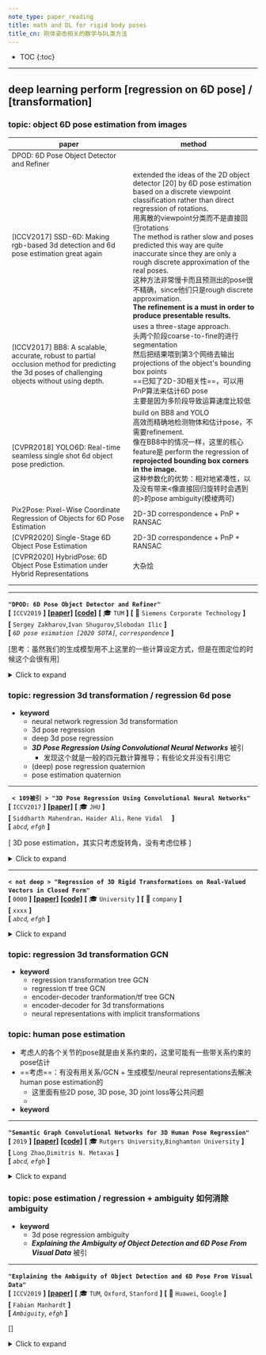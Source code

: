 ```yaml
---
note_type: paper_reading
title: math and DL for rigid body poses
title_cn: 刚体姿态相关的数学与DL类方法
---
```


* TOC
{:toc}

---

## deep learning perform [regression on 6D pose] / [transformation]

### topic: object 6D pose estimation from images

| paper                                                        | method                                                       |
| ------------------------------------------------------------ | ------------------------------------------------------------ |
| DPOD: 6D Pose Object Detector and Refiner                    |                                                              |
| [ICCV2017] SSD-6D: Making rgb-based 3d detection and 6d pose estimation great again | extended the ideas of the 2D object detector [20] by 6D pose estimation based on a discrete viewpoint classification rather than direct regression of rotations.<br>用离散的viewpoint分类而不是直接回归rotations  <br>The method is rather slow and poses predicted this way are quite inaccurate since they are only a rough discrete approximation of the real poses.<br>这种方法非常慢卡而且预测出的pose很不精确，since他们只是rough discrete approximation. <br>**The refinement is a must in order to produce presentable results.** |
| [ICCV2017] BB8: A scalable, accurate, robust to partial occlusion method for predicting the 3d poses of challenging objects without using depth. | uses a three-stage approach. <br>头两个阶段coarse-to-fine的进行segmentation<br />然后把结果喂到第3个网络去输出projections of the object's bounding box points<br />==已知了2D-3D相关性==，可以用PnP算法来估计6D pose<br />主要是因为多阶段导致运算速度比较低 |
| [CVPR2018] YOLO6D: Real-time seamless single shot 6d object pose prediction. | build on BB8 and YOLO<br />高效而精确地检测物体和估计pose，不需要refinement.<br />像在BB8中的情况一样，这里的核心feature是 perform the regression of **reprojected bounding box corners in the image.**<br />这种参数化的优势：相对地紧凑性，以及没有带来<像直接回归旋转时会遇到的>的pose ambiguity(模棱两可) |
| Pix2Pose: Pixel-Wise Coordinate Regression of Objects for 6D Pose Estimation | 2D-3D correspondence + PnP + RANSAC                          |
| [CVPR2020] Single-Stage 6D Object Pose Estimation            | 2D-3D correspondence + PnP + RANSAC                          |
| [CVPR2020] HybridPose: 6D Object Pose Estimation under Hybrid Representations | 大杂烩                                                       |
|                                                              |                                                              |
|                                                              |                                                              |



---

**`"DPOD: 6D Pose Object Detector and Refiner"`**  
**[** `ICCV2019` **]** **[[paper]](https://arxiv.org/pdf/1902.11020v3.pdf)** **[[code]](https://github.com/yshah43/DPOD)** **[** :mortar_board: `TUM` **]** **[** :office: `Siemens Corporate Technology` **]**  
**[**  `Sergey Zakharov`,`Ivan Shugurov`,`Slobodan Ilic`  **]**  
**[** _`6D pose esimation [2020 SOTA]`, `correspondence`_ **]**  

[思考：虽然我们的生成模型用不上这里的一些计算设定方式，但是在图定位的时候这个会很有用]

<details markdown="1">
  <summary markdown="0">Click to expand</summary>

- **Motivation**
- **相关研究**
  - full 6D detection from RGB images
    - SSD6D
    - YOLO6D -> real
    - AAE
    - PoseCNN -> real
    - PVNet -> real
    - BB8
    - iPose
  - datasets
    - LineMOD
    - OCCLUSION
  - refiners：在检测后还要再进行一次refinement

| ![image-20201101163039928](media/image-20201101163039928.png) |
| ------------------------------------------------------------ |
| Pipeline                                                     |

- **大概思路**
  - 首先，每个物体都有一个具体的材质图-三维模型对应；知道材质图上的uv坐标就知道物体模型三维坐标系下的坐标；*vice versa.*
  - 然后，在预测的时候，事实上是预测RGB中的每个像素都属于哪个物体，属于那个物体的材质图中的哪一个uv像素；
  - 这样，知道了RGB中的每个点对应物体的材质uv图，也就知道了每个点对应物体的三维坐标系值；这样一来，其实对于每个物体，就相当于知道了一些关键点的在物体三维坐标系下的坐标和图像坐标以及相机内参矩阵，于是可以利用PnP算法来计算相机在物体坐标系下的外参；反过来就知道了物体在相机坐标系下的坐标
  - $$\Delta$$ 即关键feature是不直接预测rotations itself (因为会有pose ambiguity问题)，而是预测uv map；
    - 思考：我们如果同时预测$$cos(\theta)$$和$$sin(\theta)$$，是不是就可以避免这个问题？
      - 预测的输出要满足$$cos(\theta)^2+sin(\theta)^2=1$$，这样可以吗？
        - 搜索了一圈以后的回答：
          似乎存在一个explicitly normalized 操作
          现在这些回归四元数q的方法都可以做到这一点
      - 只预测$$cos(\theta)$$ 不够，不够一圈；那么预测$$tan(\theta)$$可以吗？可能不如预测cos,sin的语义更强，毕竟旋转矩阵操作的时候本身就是由sin,cos构成的
- **correspondence mapping** ==(2D-3D correspondence)==
- 有一个三维模型数据集
  - 数据集中的每一个三维model的材质都是用correspondence map来建模的
  - 用simple spherical 或者 cylindrical投射的方式给物体上材质
  - ![image-20201101170837857](media/image-20201101170837857.png)
  - 这样便建立了一个bijective(双射)函数：
  - 给定一个材质图上的u,v点，我们便知道了其三维模型坐标；
    - 给定了三维模型坐标，可以计算出材质图上的u,v点
- **pipeline**
  - **correspondence block**
    - 有3个通道的输出，预测3个信息：ID,u,v值
    - ![image-20201101171756785](media/image-20201101171756785.png)
    - 也就是预测图片中的每个像素属于哪个ID，以及属于那个ID的材质图中的哪个point
  - **pose block** 负责预测pose
    - 给定一个估计的ID mask，我们可以观察哪些物体在图片中被检测到了、以及他们的2D位置；
    - correspondence 把每一个2D point映射到一个真实三维模型的坐标系下
      - 这个三维坐标系其实是模型定义材质时候的那个三维坐标系
    - 然后就可以用PnP算法来计算6D Pose；
      - 相当于给定了一些关键点的2D坐标、3D坐标、相机内参矩阵，估计相机外参矩阵
      - 相机外参矩阵是相机在物体三维模型坐标系下的位置，事实逆一下就是物体在相机坐标系下的位置
- pose refinement
  - [ ] what?

</details>


### topic: regression 3d transformation / regression 6d pose

- **keyword**
  - neural network regression 3d transformation
  - 3d pose regression
  - deep 3d pose regression
  - ***3D Pose Regression Using Convolutional Neural Networks*** 被引
    - 发现这个就是一般的四元数计算推导；有些论文并没有引用它
  - (deep) pose regression quaternion
  - pose estimation quaternion

---

**` < 109被引 > "3D Pose Regression Using Convolutional Neural Networks"`**  
**[** `ICCV2017` **]** **[[paper]](https://openaccess.thecvf.com/content_ICCV_2017_workshops/papers/w31/Mahendran_3D_Pose_Regression_ICCV_2017_paper.pdf)**  **[** :mortar_board: `JHU` **]**   
**[**  `Siddharth Mahendran，Haider Ali，Rene Vidal  `  **]**  
**[** _`abcd`, `efgh`_ **]**  

[ 3D pose estimation，其实只考虑旋转角，没有考虑位移 ]

<details markdown="1">
  <summary markdown="0">Click to expand</summary>

- 2017年的认知：大多数这类任务是用的pose分类问题，把pose space分成离散的bins，用CNN分类器
  - 所以作者要用CNN regression framework
  - 主要针对的还是 pose estimation问题
  - 挑战在于：3D pose space是非欧几里得的，因此CNN算法需要修改来应对输出空间的非线性
- **Motivation**
  - 设计了一个CNN框架来解决连续域下的pose 估计问题，通过设计一个尊重3D pose 空间非线性结构的合适的表征、数据增强和loss函数
- **具体细节**
  - 网络
    - feature network, shared between 所有的物体类别；
    - pose network，为每个类别单独设计
  - 表征：两种表征：轴角和四元数
- representing 3D poses
  - 一个三维旋转群的定义：$$SO(3)\dot=\{R:R \in \mathbb{R}^{3 \times 3}, R^TR=I_3, det(R)=1 \}$$ 
  - 然后可以定义两个旋转矩阵$$R_1$$, $$R_2$$之间的测地距离(`geodesic distance`)<br>$$d(R_1, R_2)=\frac {\lVert \log(R_1R_2^T) \rVert_F} {\sqrt{2}}$$
  - **axis-angle** 轴角定义
    - 一个旋转矩阵$$R$$代表着3D点绕着轴$$v$$旋转角$$\theta$$ , $$\lVert v \rVert_2=1$$
    - 这可以被表达为 $$R=\exp(\theta[v]_\times)$$
      - $$\exp$$是矩阵指数
      - $$[v]_\times$$是$$v$$的skew-symmetric操作符，i.e., $$[v]_\times=\left( \begin{smallmatrix} 0 & -v_3 & v_2 \\ v_3 & 0 & -v_1 \\ -v_2 & v_1 & 0 \end{smallmatrix} \right)$$  for $$v=[v_1,v_2,v_3]^T$$ 
        - skew-symmetric 斜对称矩阵，$$A=-A^T$$  i.e.  $$a_{ij}=-a_{ji}$$ 
    - 因此，每一个旋转矩阵$$R$$有一个相应的aixs-angle vector  $$y=\theta v$$, vice-versa
        - 限制 $$\theta \in [0,\pi)$$，定义$$R=I_3 \iff y=\boldsymbol{0}_3$$ ，保证旋转矩阵R和表征y的单一映射
        - 矩阵指数可以被简化为$$R=I_3+\sin\theta[v]_\times+(1-\cos\theta)[v]_\times$$，用Rodrigues' rotation formula
    - 于是，$$d(R_1, R_2)=\frac {\lVert \log(R_1R_2^T) \rVert_F} {\sqrt{2}}$$可以被简化为：
        - $$d_A(R_1,R_2)=\cos^{-1}[\frac {tr(R_1^TR^2)-1} {2}]$$ 
        - 注意到 $$\lVert \log\left( \exp(\theta_1[v_1]_\times)\exp(\theta_2[v_2]_\times)^T \right)\rVert_F /\sqrt{2}$$ 看上去很像 $$\lVert \theta_1 v_1 - \theta_2 v_2 \rVert_2$$ ，但是他们不一样，因为$$\exp(\theta_1[v_1]_\times)\exp(\theta_2[v_2]_\times)^T \neq  \exp\left( \theta_1[v_1]_{\times}-\theta_2[v_2]_{\times} \right)$$ in general. 这个等式只在 matrices $$[v_1]_{\times}$$和$$[v_2]_{\times}$$ commute时才成立。i.e. $$v_1=\pm v_2$$ 
  - **quaternion** 四元数定义 另一个3D旋转矩阵常用的表征
    - 给定一个轴角向量$$y=\theta v$$，相应的四元数$$q=(c,s)$$由$$(\cos \frac {\theta} {2}, \sin \frac {\theta} {2} v)^T$$
      - 在构造时，四元数是unit-norm的（单位正交），$$\lVert q \rVert_2=1$$
      - 使用四元数代数，我们有：$$(c_1,s_1)\cdot (c_2, s_2)=\left( c_1 c_2-\langle s_1,s_2 \rangle, c_1s_2+c_2s_1+s_1\times s_2 \right)$$ 以及 $$(c,s)^{-1}=(c,-s)$$对于单位正交$$q=(c,s)$$. 
        - 这里是四元数乘法的定义，以及单位正交四元数的性质(共轭为逆运算)
      - 现在，用四元数来表达$$d(R_1, R_2)=\frac {\lVert \log(R_1R_2^T) \rVert_F} {\sqrt{2}}$$：
        - $$d(q_1,q_2)=2\cos^{-1}(\lvert c \rvert) \quad where \quad (c,s)=q_1^{-1}\cdot q_2$$ ，再简化一些得到：<br>$$d_Q(q_1,q_2)=2\cos^{-1} \left( \lvert \langle q_1, q_2 \rangle \rvert \right)$$
          - 加绝对值是为了handle double cover问题
- **网络结构**
  - 对于轴角表示：
    - 输出$$\theta v$$，用$$\pi \tanh$$ 非线性激活层来建模 约束$$\theta \in [0,\pi)$$ 与 $$v_i \in [-1,1]$$ 
    - 用$$\mathcal{L}=d_A(R,\hat{R})=\cos^{-1}[\frac {tr(R_1^TR^2)-1} {2}]$$来最优化
    - ==思考==：这里还是直接回归角度，是否还是会存在pose-ambiguity问题？也许angle 会存在一个既接近0又接近$$\pi$$的值？是否会因为这个有影响？
    - loss这头先在没有影响了，因为用的是geodesic loss
      - 主要是输出这头，可能在输出时存在ambiguity
  - ==思考==：用一个周期性的激活函数是否可以消除这个问题？
  - 对于四元数表示：
    - 输出是一个4维量，单位正交约束通过 choosing the non-linearity as L2 normalization 来保证
      - [ ] what ?
    - 用$$\mathcal{L}=d_Q(R,\hat{R})=2\cos^{-1} \left( \lvert \langle q_1, q_2 \rangle \rvert \right)$$ 来最优化

</details>


---

**`< not deep > "Regression of 3D Rigid Transformations on Real-Valued Vectors in
Closed Form"`**  
**[** `0000` **]** **[[paper]](https://abc.efg)** **[[code]](https://www.github.com)** **[** :mortar_board: `University` **]** **[** :office: `company` **]**  
**[**  `xxxx`  **]**  
**[** _`abcd`, `efgh`_ **]**  

<details markdown="1">
  <summary markdown="0">Click to expand</summary>

- **Motivation**

</details>

### topic: regression 3d transformation GCN

- **keyword**
  - regression transformation tree GCN
  - regression tf tree GCN
  - encoder-decoder tranformation/tf tree GCN
  - encoder-decoder for 3d transformations
  - neural representations with implicit transformations

### topic: human pose estimation

- 考虑人的各个关节的pose就是由关系约束的，这里可能有一些带关系约束的pose估计
- ==考虑==：有没有用关系/GCN + 生成模型/neural representations去解决human pose estimation的
  - 这里面有些2D pose, 3D pose, 3D joint loss等公共问题
  - 
- **keyword**

---

**`"Semantic Graph Convolutional Networks for 3D Human Pose Regression"`**  
**[** `2019` **]** **[[paper]](https://abc.efg)** **[[code]](https://www.github.com)** **[** :mortar_board: `Rutgers University`,`Binghamton University` **]**  
**[**  `Long Zhao`,`Dimitris N. Metaxas`  **]**  
**[** _`abcd`, `efgh`_ **]**  

<details markdown="1">
  <summary markdown="0">Click to expand</summary>

- **Motivation**
  - ![image-20201102113621308](media/image-20201102113621308.png)
- **loss function**
  - ![image-20201102114343918](media/image-20201102114343918.png)
  - 其实只有骨骼向量和关节点3D位置的L2-loss. 没有涉及到rigid body transformation

</details>

### topic: pose estimation / regression + ambiguity 如何消除ambiguity

- **keyword**
  - 3d pose regression ambiguity
  - ***Explaining the Ambiguity of Object Detection and 6D Pose From Visual Data*** 被引

---

**`"Explaining the Ambiguity of Object Detection and 6D Pose From Visual Data"`**  
**[** `ICCV2019` **]** **[[paper]](https://openaccess.thecvf.com/content_ICCV_2019/papers/Manhardt_Explaining_the_Ambiguity_of_Object_Detection_and_6D_Pose_From_ICCV_2019_paper.pdf)**  **[** :mortar_board: `TUM`, `Oxford`, `Stanford` **]** **[** :office: `Huawei`, `Google` **]**  
**[**  `Fabian Manhardt`  **]**  
**[** _`Ambiguity`, `efgh`_ **]**  

[]

<details markdown="1">
  <summary markdown="0">Click to expand</summary>

![image-20201102121246748](media/image-20201102121246748.png)

- **Motivation**
  - 3D object detection and pose estimation from a single image are two inherently ambiguous problems.
  - 很经常的，不同viewpoints下的物体由于对称性、遮挡和重复的材质出现相似的外观
  - 检测和pose估计中都带有的ambiguity意味着物体实例可以被几个不同的pose甚至结构不同的类别完美描述
  - 这个工作中，我们显式地处理这些ambiguity
  - 对于每个物体实例，我们预测多个6D pose 输出来估计 由对称性和重复材质产生的具体的pose分布<br>当视觉外观可以uniquely identifies 只有一个有效的pose时，这个分布collapses to 单个输出
  - 优势：不仅是对pose ambiguity更好的解释，同时也在pose估计上实现了更好的精确度
- **ambiguity in object detection and pose estimation的正式建模表述**
- 描述刚体transformations: $$SE(3)$$, 它是 $$SO(3)$$和$$\mathbb{R}^3$$的semi-direct product
  - 对于$$\mathbb{R}^3$$，我们使用欧几里得3-vectors
    - 对于$$SO(3)$$，用 the algebra of $$\mathbb{H}_1$$ of unit quaternions 来model $$SO(3)$$中的空间旋转
    - a quaternion is given by
      $$\boldsymbol{q}=q_1 \boldsymbol{1}+q_2 \boldsymbol{i}+q_3 \boldsymbol{j} + q_4 \boldsymbol{k}=(q_1,q_2,q_3,q_4)$$, with $$(q_1,q_2,q_3,q_4) \in \mathbb{R}^3$$ and $$i^2=j^2=k^2=ijk=-1$$
    - we regress the quaternions above the $$q_1=0$$ hyperplane 并且因此忽略掉souther hemisphere，这样任何3D rotation可以被单个的quaternion表达
  - 在有ambiguity的情况下，a direct naive regression of the rotation as a quaternion将带来很糟糕的结果，因为网络将会学习到一个closest to all results in the symmetry group的rotation。
      这个学出的预测可以被看做(conditional) mean rotation
    - 正式表述：在一个典型的有监督学习的设定下，we associate images $$I_i$$ with poses $$p_i$$ in a dataset $$(I_i, p_i)$$ ；为了描述对称性，我们定义对于一张给定的image $$I_i$$, the set $$\mathcal{S}(I_i)$$ of poses 都有这一张相同的image
        $$ \mathcal{S}(I_i)=\{P_J \vert I_j=I_i \} $$
        注意对于非离散的对称性，$$\mathcal{S}$$中将含有无数个poses
    - 直接从$$I$$回归一个pose $$p'$$的 naive model $$f(I,\theta)$$，最小化loss $$\mathcal{L}(p,p')$$来最优化
      $$ \theta^*={\underset {\theta}{\operatorname {arg\,min} }} \sum_{i=1}^N \mathcal{L}(f_{\theta}(I_i), p_i) $$
        然而，从$$I$$到$$p$$的映射is not well defined 并且不能被model为一个function
    - 于是，$$f$$事实上学到的是和$$\mathcal{S}(I_i)$$中所有点都equally close的一个rotation.
    - [ ] multiple pose hypothesis
- **网络结构**
    - SSD-300带一个InceptionV4的backbone，每次检测时额外提供6D pose：每个anchor box提供$$C+M \cdot P$$个输出：$$C$$代表类别个数，$$M$$代表symmetry hypotheses的个数，$$P$$代表来描述6D pose的参数个数
        $$P=5$$，4(explicitly normalized四元数)+1(物体到camera的距离)
        剩下的两个自由度通过把2D检测框的中心用深度back-project可以获得
    - **loss**
        - class: cross-entropy $$\mathcal{L}_{class}$$
        - anchor box: L1-norm $$\mathcal{L}_{fit}$$
        - quaternion: $$\mathcal{L}_{rotation}(q,q')=\arccos \left( 2 \langle q,q' \rangle^2-1 \right)$$
          - $$\iff 2\cos^{-1} \left( \lvert \langle q_1, q_2 \rangle \rvert \right)$$，等价的，只是用二倍角公式变一下而已
          - $$ let\,\cos\beta=\langle q,q'\rangle $$
            $$ 2\beta=2\beta \; \Rightarrow \cos^{-1}(\cos 2\beta)=2\cos^{-1}(\cos\beta) $$
            $$ \Rightarrow \cos^{-1}(2\cos^2 \beta-1)=2\cos^{-1}\beta $$
            $$ \Rightarrow \cos^{-1}(2\langle q,q' \rangle^2-1)=2\cos^{-1}(\lvert \langle q,q' \rangle \rvert) $$
        - depth: smooth L1-norm  $$\mathcal{L}_{depth}$$

</details>





